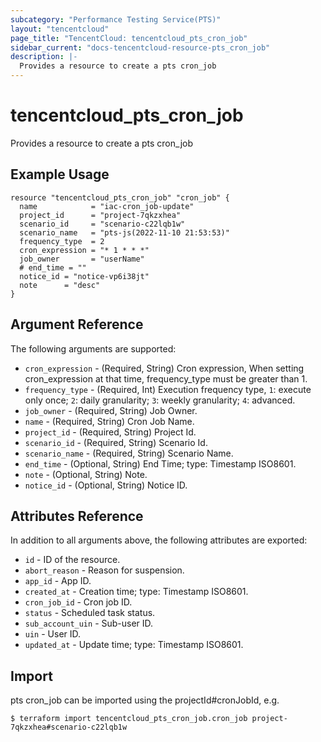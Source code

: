 ```yaml
---
subcategory: "Performance Testing Service(PTS)"
layout: "tencentcloud"
page_title: "TencentCloud: tencentcloud_pts_cron_job"
sidebar_current: "docs-tencentcloud-resource-pts_cron_job"
description: |-
  Provides a resource to create a pts cron_job
---
```


# tencentcloud_pts_cron_job

Provides a resource to create a pts cron_job

## Example Usage

```hcl
resource "tencentcloud_pts_cron_job" "cron_job" {
  name            = "iac-cron_job-update"
  project_id      = "project-7qkzxhea"
  scenario_id     = "scenario-c22lqb1w"
  scenario_name   = "pts-js(2022-11-10 21:53:53)"
  frequency_type  = 2
  cron_expression = "* 1 * * *"
  job_owner       = "userName"
  # end_time = ""
  notice_id = "notice-vp6i38jt"
  note      = "desc"
}
```

## Argument Reference

The following arguments are supported:

* `cron_expression` - (Required, String) Cron expression, When setting cron_expression at that time, frequency_type must be greater than 1.
* `frequency_type` - (Required, Int) Execution frequency type, `1`: execute only once; `2`: daily granularity; `3`: weekly granularity; `4`: advanced.
* `job_owner` - (Required, String) Job Owner.
* `name` - (Required, String) Cron Job Name.
* `project_id` - (Required, String) Project Id.
* `scenario_id` - (Required, String) Scenario Id.
* `scenario_name` - (Required, String) Scenario Name.
* `end_time` - (Optional, String) End Time; type: Timestamp ISO8601.
* `note` - (Optional, String) Note.
* `notice_id` - (Optional, String) Notice ID.

## Attributes Reference

In addition to all arguments above, the following attributes are exported:

* `id` - ID of the resource.
* `abort_reason` - Reason for suspension.
* `app_id` - App ID.
* `created_at` - Creation time; type: Timestamp ISO8601.
* `cron_job_id` - Cron job ID.
* `status` - Scheduled task status.
* `sub_account_uin` - Sub-user ID.
* `uin` - User ID.
* `updated_at` - Update time; type: Timestamp ISO8601.



## Import

pts cron_job can be imported using the projectId#cronJobId, e.g.
```
$ terraform import tencentcloud_pts_cron_job.cron_job project-7qkzxhea#scenario-c22lqb1w
```

